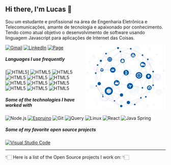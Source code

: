 ## Hi there, I'm Lucas 👋

Sou um estudante e profissional na área de Engenharia Eletrônica e Telecomunicações, amante de tecnologia e apaixonado por conhecimento.
Tendo como atual objetivo o desenvolvimento de software usando linguagem Javascript para aplicações de Internet das Coisas.

<img align='right' src="https://github.com/lucaslui/lucaslui/blob/master/iot11-development.gif" width=50% height=50%>

[![Gmail](https://img.shields.io/badge/-GMAIL-D14836?style=for-the-badge&logo=gmail&logoColor=white)](mailto:lucasluimotta@gmail.com)
[![LinkedIn](https://img.shields.io/badge/-LINKEDIN-0077B5?style=for-the-badge&logo=linkedin&logoColor=white)](https://www.linkedin.com/in/lucas-lui-motta-eng/)
[![Page](https://img.shields.io/badge/-Page-000000?style=for-the-badge&logo=react&logoColor=white)](https://lucaslui.github.io/personal-page/)

##### Languages I use frequently

[![HTML5](https://img.shields.io/badge/-HTML5-E34F26?style=for-the-badge&logo=html5&logoColor=white)]
![HTML5](https://img.shields.io/badge/-CSS3-1572B6?style=flat&logo=css3&logoColor=white) 
![HTML5](https://img.shields.io/badge/-JavaScript-black?style=flat&logo=javascript&logoColor=eed718)
![HTML5](https://img.shields.io/badge/-C%20&%20C++-659ad2?style=flat&logo=c%2B%2B&logoColor=ffffff)
![HTML5](https://img.shields.io/badge/-Java-06305b?style=flat&logo=java&logoColor=white) 
![HTML5](https://img.shields.io/badge/-Matlab-06305b?style=flat&logo=mathworks&logoColor=white) 
![HTML5](https://img.shields.io/badge/-Python%203-black?style=flat&logo=python&logoColor=white) 
![HTML5](https://img.shields.io/badge/-Problem%20Solving-ffa804?style=flat)
![HTML5](https://img.shields.io/badge/-Database%20Management-4d008f?style=flat)
![HTML5](https://img.shields.io/badge/-Latex-4d008f?style=flat&logo=latex&logoColor=white)
![HTML5](https://img.shields.io/badge/-Machine%20Learning-102230?style=flat)
![HTML5](https://img.shields.io/badge/-Bootstrap-563D7C?style=flat&logo=bootstrap&logoColor=white)

##### Some of the technologies I have worked with

![Node.js](https://img.shields.io/badge/-Node.js-06305b?style=flat&logo=node.js&logoColor=339933)
[![Espruino](https://img.shields.io/badge/-Espruino-06305b?style=flat&logo=espruino&logoColor=007ACC)](https://www.espruino.com/)
![Git](https://img.shields.io/badge/-Git-222222?style=flat&logo=git&logoColor=F05032)
![jQuery](https://img.shields.io/badge/-jQuery-222222?style=flat&logo=jQuery&logoColor=0769AD)
![Linux](https://img.shields.io/badge/-Linux-222222?style=flat&logo=linux&logoColor=fff)
![React](https://img.shields.io/badge/-React-222222?style=flat&logo=React&logoColor=FFFFFF)
![Java Spring](https://img.shields.io/badge/-Spring-222222?style=flat&logo=spring&logoColor=6DB33F)

##### Some of my favorite open source projects

[![Visual Studio Code](https://img.shields.io/badge/-VSCode-444444?style=flat&logo=visual-studio-code&logoColor=007ACC)](https://github.com/microsoft/vscode)

---

👇🏻 Here is a list of the Open Source projects I work on: 👇🏻
